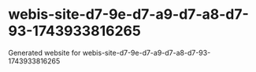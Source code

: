 # webis-site-d7-9e-d7-a9-d7-a8-d7-93-1743933816265
Generated website for webis-site-d7-9e-d7-a9-d7-a8-d7-93-1743933816265
